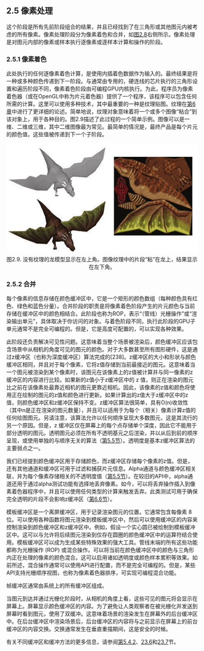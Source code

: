 ## 2.5 像素处理

这个阶段是所有先前阶段组合的结果，并且已经找到了在三角形或其他图元内被考虑的所有像素。像素处理阶段分为像素着色和合并，如[图2.8][netlink2.4]右侧所示。像素处理是对图元内部的像素或样本执行逐像素或逐样本计算和操作的阶段。

### 2.5.1 像素着色

此处执行的任何逐像素着色计算，是使用内插着色数据作为输入的。最终结果是将一种或多种颜色传递到下一阶段。与通常由专用的，硬连线的芯片执行的三角形设置和遍历阶段不同，像素着色阶段由可编程GPU内核执行。为此，程序员为像素着色器（或在OpenGL中称为片元着色器）提供了一个程序，该程序可以包含任何所需的计算。这里可以使用多种技术，其中最重要的一种是纹理贴图。纹理在[第6章][netlink6.0]中进行了更详细的论述。简单地说，纹理对象意味着将一个或多个图像“粘合”到该对象上，用于各种目的。图2.9描述了此过程的一个简单示例。图像可以是一维、二维或三维，其中二维图像最为常见。最简单的情况是，最终产品是每个片元的颜色值，这些值被传递到下一个子阶段。<div align = "center">![Figure2.9]图2.9. 没有纹理的龙模型显示在左上角。图像纹理中的片段“粘”在龙上，结果显示在左下角。</div>

### 2.5.2 合并

每个像素的信息存储在颜色缓冲区中，它是一个矩形的颜色数组（每种颜色具有红色、绿色和蓝色分量）。合并阶段的职责是将像素着色阶段产生的片元颜色与当前存储在缓冲区中的颜色相结合。此阶段也称为ROP，表示“（管线）光栅操作”或“渲染输出单元”，具体取决于你访问的对象。与着色阶段不同，执行此阶段的GPU子单元通常不是完全可编程的。但是，它是高度可配置的，可以实现各种效果。

此阶段还负责解决可见性问题。这意味着当整个场景被渲染后，颜色缓冲区应该包含场景中从相机的角度可见的图元的颜色。对于大多数甚至所有图形硬件，这是通过z缓冲区（也称为深度缓冲区）算法完成的[238]。z缓冲区的大小和形状与颜色缓冲区相同，并且对于每个像素，它将z值存储到当前最接近的图元。这意味着当一个图元被渲染到某个像素时，该图元在该像素上的z值被计算并与同一像素的z缓冲区的内容进行比较。如果新的z值小于z缓冲区中的 z 值，则正在渲染的图元比之前在该像素处最靠近相机的图元更靠近相机。因此，该像素的z值和颜色将使用正在绘制的图元的z值和颜色进行更新。如果计算出的z值大于z缓冲区中的z值，则颜色缓冲区和z缓冲区保持不变。z缓冲区算法很简单，具有O(n)收敛性（其中n是正在渲染的图元数量），并且可以适用于为每个（相关）像素计算z值的任何绘图图元。另请注意，该算法允许以任何顺序呈现大多数图元，这是其流行的另一个原因。但是，z 缓冲区仅在屏幕上的每个点存储单个深度，因此它不能用于部分透明的图元。透明图元必须在所有不透明基元之后渲染，并以从后到前的顺序呈现，或使用单独的与顺序无关的算法（[第5.5节][netlink5.5]）。透明度是基本z缓冲区算法的主要弱点之一。

我们已经提到颜色缓冲区用于存储颜色，而z缓冲区存储每个像素的z值。但是，还有其他通道和缓冲区可用于过滤和捕获片元信息。Alpha通道与颜色缓冲区相关联，并为每个像素存储相关的不透明度值（[第5.5节][netlink5.5]）。在较旧的API中，alpha通道还用于通过alpha测试功能有选择地丢弃像素。如今，可以将丢弃操作插入到像素着色器程序中，并且可以使用任何类型的计算来触发丢弃。此类测试可用于确保完全透明的片段不会影响z缓冲区（[第6.6节][netlink6.6]）。

模板缓冲区是一个离屏缓冲区，用于记录渲染图元的位置。它通常包含每像素 8 位。可以使用各种函数将图元渲染到模板缓冲区中，然后可以使用缓冲区的内容来控制渲染到颜色缓冲区和z缓冲区中。例如，假设一个实心圆已被绘制到模板缓冲区中。这可以与允许将后续图元渲染到仅存在圆圈的颜色缓冲区中的运算符结合使用。模板缓冲区可以成为生成某些特殊效果的强大工具。管线末端的所有这些功能都称为光栅操作 (ROP) 或混合操作。可以将当前在颜色缓冲区中的颜色与三角形内正在处理的像素的颜色混合。这可以启用诸如透明度或颜色样本累积等效果。如前所述，混合操作通常可以使用API进行配置，而不是完全可编程的。但是，某些API支持光栅顺序视图，也称为像素着色器排序，可实现可编程混合功能。

帧缓冲区通常由系统上的所有缓冲区组成。

当图元到达并通过光栅化阶段时，从相机的角度上看，这些可见的图元将会显示在屏幕上。屏幕显示颜色缓冲区的内容。为了避免让人类观察者在被光栅化并发送到屏幕时看到图元，使用了双缓冲。这意味着场景的渲染发生在屏幕外的后台缓冲区中。在后台缓冲区中渲染场景后，后台缓冲区的内容将与之前显示在屏幕上的前台缓冲区的内容交换。交换通常发生在垂直重描期间，这是安全的时候。

有关不同缓冲区和缓冲方法的更多信息，请参阅[第5.4.2][netlink5.4]、[23.6][netlink23.6]和[23.7][netlink23.7]节。


[Figure2.9]:Figure/Figure2.9.JPG

[netlink2.4]:https://github.com/fafa1899/RTR-4-CN/blob/main/Pdf/第2章-图形渲染管线-2.4-光栅化.pdf
[netlink5.4]:https://github.com/fafa1899/RTR-4-CN/blob/main/Pdf/第5章-着色基础-5.4-锯齿和抗锯齿.pdf
[netlink5.5]:https://github.com/fafa1899/RTR-4-CN/blob/main/Pdf/第5章-着色基础-5.5-透明度、Alpha和合成.pdf
[netlink6.0]:https://github.com/fafa1899/RTR-4-CN/blob/main/Pdf/第6章-纹理-6.0.pdf
[netlink6.6]:https://github.com/fafa1899/RTR-4-CN/blob/main/Pdf/第6章-纹理-6.6-Alpha映射.pdf
[netlink23.6]:netlink23.6
[netlink23.7]:netlink23.7